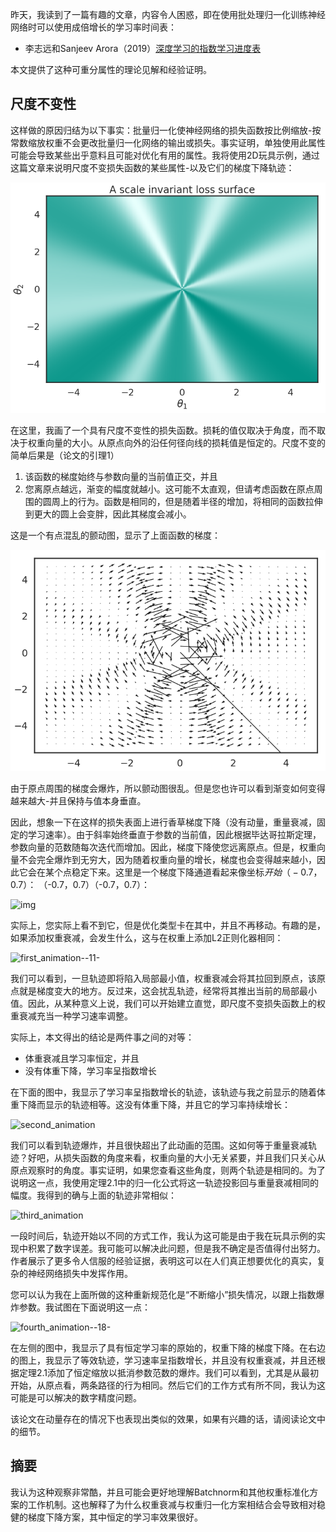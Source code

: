 昨天，我读到了一篇有趣的文章，内容令人困惑，即在使用批处理归一化训练神经网络时可以使用成倍增长的学习率时间表：

- 李志远和Sanjeev Arora（2019）[深度学习的指数学习进度表](https://arxiv.org/abs/1910.07454)

本文提供了这种可重分属性的理论见解和经验证明。

## 尺度不变性

这样做的原因归结为以下事实：批量归一化使神经网络的损失函数按比例缩放-按常数缩放权重不会更改批量归一化网络的输出或损失。事实证明，单独使用此属性可能会导致某些出乎意料且可能对优化有用的属性。我将使用2D玩具示例，通过这篇文章来说明尺度不变损失函数的某些属性-以及它们的梯度下降轨迹：

 ![img](img/download-72.png) 

在这里，我画了一个具有尺度不变性的损失函数。损耗的值仅取决于角度，而不取决于权重向量的大小。从原点向外的沿任何径向线的损耗值是恒定的。尺度不变的简单后果是（论文的引理1）

1. 该函数的梯度始终与参数向量的当前值正交，并且
2. 您离原点越远，渐变的幅度就越小。这可能不太直观，但请考虑函数在原点周围的圆周上的行为。函数是相同的，但是随着半径的增加，将相同的函数拉伸到更大的圆上会变胖，因此其梯度会减小。

这是一个有点混乱的颤动图，显示了上面函数的梯度：



 ![img](img/download-74-1572756567526.png) 



由于原点周围的梯度会爆炸，所以颤动图很乱。但是您也许可以看到渐变如何变得越来越大-并且保持与值本身垂直。

因此，想象一下在这样的损失表面上进行香草梯度下降（没有动量，重量衰减，固定的学习速率）。由于斜率始终垂直于参数的当前值，因此根据毕达哥拉斯定理，参数向量的范数随每次迭代而增加。因此，梯度下降使您远离原点。但是，权重向量不会完全爆炸到无穷大，因为随着权重向量的增长，梯度也会变得越来越小，因此它会在某个点稳定下来。这里是一个梯度下降通道看起来像坐标$开始（ - 0.7，0.7）$： （-0.7，0.7）（-0.7，0.7）：

 ![img](img/first_animation--7--1572756583574.gif) 



实际上，您实际上看不到它，但是优化类型卡在其中，并且不再移动。有趣的是，如果添加权重衰减，会发生什么，这与在权重上添加L2正则化器相同：

 ![first_animation--11-](img/first_animation--11--1572756708045.gif)

我们可以看到，一旦轨迹即将陷入局部最小值，权重衰减会将其拉回到原点，该原点就是梯度变大的地方。反过来，这会扰乱轨迹，经常将其推出当前的局部最小值。因此，从某种意义上说，我们可以开始建立直觉，即尺度不变损失函数上的权重衰减充当一种学习速率调整。

实际上，本文得出的结论是两件事之间的对等：

- 体重衰减且学习率恒定，并且
- 没有体重下降，学习率呈指数增长

在下面的图中，我显示了学习率呈指数增长的轨迹，该轨迹与我之前显示的随着体重下降而显示的轨迹相等。这没有体重下降，并且它的学习率持续增长：

![second_animation](img/second_animation.gif)

我们可以看到轨迹爆炸，并且很快超出了此动画的范围。这如何等于重量衰减轨迹？好吧，从损失函数的角度来看，权重向量的大小无关紧要，并且我们只关心从原点观察时的角度。事实证明，如果您查看这些角度，则两个轨迹是相同的。为了说明这一点，我使用定理2.1中的归一化公式将这一轨迹投影回与重量衰减相同的幅度。我得到的确与上面的轨迹非常相似：

![third_animation](img/third_animation.gif)

一段时间后，轨迹开始以不同的方式工作，我认为这可能是由于我在玩具示例的实现中积累了数字误差。我可能可以解决此问题，但是我不确定是否值得付出努力。作者展示了更多令人信服的经验证据，表明这可以在人们真正想要优化的真实，复杂的神经网络损失中发挥作用。

您可以认为我在上面所做的这种重新规范化是“不断缩小”损失情况，以跟上指数爆炸参数。我试图在下面说明这一点：

![fourth_animation--18-](img/fourth_animation--18-.gif)

在左侧的图中，我显示了具有恒定学习率的原始的，权重下降的梯度下降。在右边的图上，我显示了等效轨迹，学习速率呈指数增长，并且没有权重衰减，并且还根据定理2.1添加了恒定缩放以抵消参数范数的爆炸。我们可以看到，尤其是从最初开始，从原点看，两条路径的行为相同。然后它们的工作方式有所不同，我认为这可能是可以解决的数字精度问题。

该论文在动量存在的情况下也表现出类似的效果，如果有兴趣的话，请阅读论文中的细节。

## 摘要

我认为这种观察非常酷，并且可能会更好地理解Batchnorm和其他权重标准化方案的工作机制。这也解释了为什么权重衰减与权重归一化方案相结合会导致相对稳健的梯度下降方案，其中恒定的学习率效果很好。
